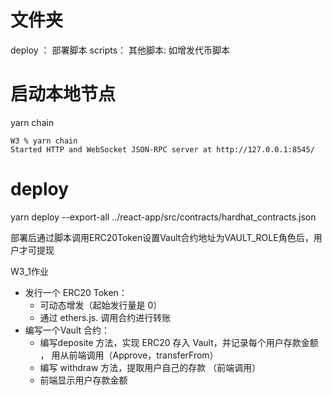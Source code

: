 

# 文件夹
deploy ： 部署脚本
scripts： 其他脚本: 如增发代币脚本

# 启动本地节点
yarn chain
```shell
W3 % yarn chain
Started HTTP and WebSocket JSON-RPC server at http://127.0.0.1:8545/
```
# deploy
yarn deploy --export-all ../react-app/src/contracts/hardhat_contracts.json

部署后通过脚本调用ERC20Token设置Vault合约地址为VAULT_ROLE角色后，用户才可提现


W3_1作业
* 发⾏⼀个 ERC20 Token： 
   * 可动态增发（起始发⾏量是 0） 
   * 通过 ethers.js. 调⽤合约进⾏转账
* 编写⼀个Vault 合约：
   * 编写deposite ⽅法，实现 ERC20 存⼊ Vault，并记录每个⽤户存款⾦额 ， ⽤从前端调⽤（Approve，transferFrom） 
   * 编写 withdraw ⽅法，提取⽤户⾃⼰的存款 （前端调⽤）
   * 前端显示⽤户存款⾦额